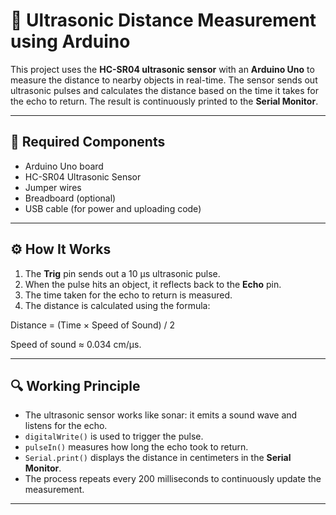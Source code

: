 # 📏 Ultrasonic Distance Measurement using Arduino

This project uses the **HC-SR04 ultrasonic sensor** with an **Arduino Uno** to measure the distance to nearby objects in real-time. The sensor sends out ultrasonic pulses and calculates the distance based on the time it takes for the echo to return. The result is continuously printed to the **Serial Monitor**.

---

## 🧰 Required Components

- Arduino Uno board  
- HC-SR04 Ultrasonic Sensor  
- Jumper wires  
- Breadboard (optional)  
- USB cable (for power and uploading code)

---

## ⚙️ How It Works

1. The **Trig** pin sends out a 10 µs ultrasonic pulse.
2. When the pulse hits an object, it reflects back to the **Echo** pin.
3. The time taken for the echo to return is measured.
4. The distance is calculated using the formula:

Distance = (Time × Speed of Sound) / 2

Speed of sound ≈ 0.034 cm/µs.

---

## 🔍 Working Principle

- The ultrasonic sensor works like sonar: it emits a sound wave and listens for the echo.
- `digitalWrite()` is used to trigger the pulse.
- `pulseIn()` measures how long the echo took to return.
- `Serial.print()` displays the distance in centimeters in the **Serial Monitor**.
- The process repeats every 200 milliseconds to continuously update the measurement.

---




